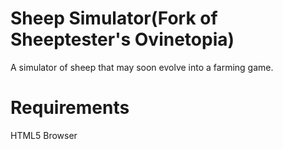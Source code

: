 # Sheep Simulator(Fork of Sheeptester's Ovinetopia)

A simulator of sheep that may soon evolve into a farming game.
# Requirements
HTML5 Browser
